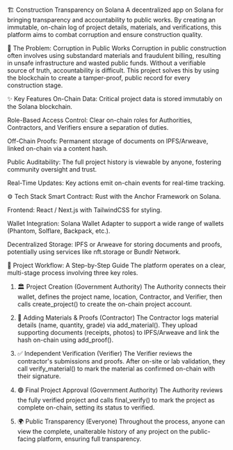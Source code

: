 🏗️ Construction Transparency on Solana
A decentralized app on Solana for bringing transparency and accountability to public works. By creating an immutable, on-chain log of project details, materials, and verifications, this platform aims to combat corruption and ensure construction quality.

📌 The Problem: Corruption in Public Works
Corruption in public construction often involves using substandard materials and fraudulent billing, resulting in unsafe infrastructure and wasted public funds. Without a verifiable source of truth, accountability is difficult. This project solves this by using the blockchain to create a tamper-proof, public record for every construction stage.

✨ Key Features
On-Chain Data: Critical project data is stored immutably on the Solana blockchain.

Role-Based Access Control: Clear on-chain roles for Authorities, Contractors, and Verifiers ensure a separation of duties.

Off-Chain Proofs: Permanent storage of documents on IPFS/Arweave, linked on-chain via a content hash.

Public Auditability: The full project history is viewable by anyone, fostering community oversight and trust.

Real-Time Updates: Key actions emit on-chain events for real-time tracking.

⚙️ Tech Stack
Smart Contract: Rust with the Anchor Framework on Solana.

Frontend: React / Next.js with TailwindCSS for styling.

Wallet Integration: Solana Wallet Adapter to support a wide range of wallets (Phantom, Solflare, Backpack, etc.).

Decentralized Storage: IPFS or Arweave for storing documents and proofs, potentially using services like nft.storage or Bundlr Network.

🔁 Project Workflow: A Step-by-Step Guide
The platform operates on a clear, multi-stage process involving three key roles.

1. 🏛️ Project Creation (Government Authority)
The Authority connects their wallet, defines the project name, location, Contractor, and Verifier, then calls create_project() to create the on-chain project account.

2. 🧱 Adding Materials & Proofs (Contractor)
The Contractor logs material details (name, quantity, grade) via add_material(). They upload supporting documents (receipts, photos) to IPFS/Arweave and link the hash on-chain using add_proof().

3. ✅ Independent Verification (Verifier)
The Verifier reviews the contractor's submissions and proofs. After on-site or lab validation, they call verify_material() to mark the material as confirmed on-chain with their signature.

4. 🟢 Final Project Approval (Government Authority)
The Authority reviews the fully verified project and calls final_verify() to mark the project as complete on-chain, setting its status to verified.

5. 🌍 Public Transparency (Everyone)
Throughout the process, anyone can view the complete, unalterable history of any project on the public-facing platform, ensuring full transparency.
